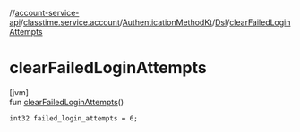//[account-service-api](../../../../index.md)/[classtime.service.account](../../index.md)/[AuthenticationMethodKt](../index.md)/[Dsl](index.md)/[clearFailedLoginAttempts](clear-failed-login-attempts.md)

# clearFailedLoginAttempts

[jvm]\
fun [clearFailedLoginAttempts](clear-failed-login-attempts.md)()

<code>int32 failed_login_attempts = 6;</code>
